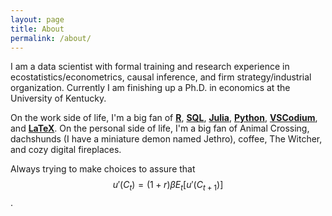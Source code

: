 ```yaml
---
layout: page
title: About
permalink: /about/
---
```


I am a data scientist with formal training and research experience in ecostatistics/econometrics, causal inference, and firm strategy/industrial organization. Currently I am finishing up a Ph.D. in economics at the University of Kentucky. 

On the work side of life, I'm a big fan of [**R**](https://www.r-project.org/), [**SQL**](https://en.wikipedia.org/wiki/SQL), [**Julia**](https://julialang.org/), [**Python**](https://www.python.org/), [**VSCodium**](https://github.com/VSCodium), and [**LaTeX**](https://www.latex-project.org//). On the personal side of life, I'm a big fan of Animal Crossing, dachshunds (I have a miniature demon named Jethro), coffee, The Witcher, and cozy digital fireplaces.

Always trying to make choices to assure that $$ u'(C_t) = (1+r)\beta E_t[u'(C_{t+1})] $$.
